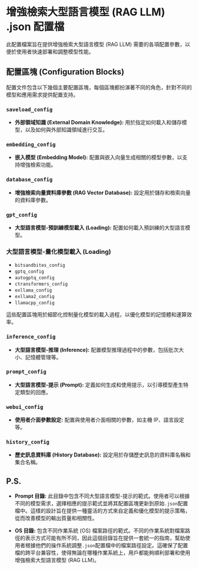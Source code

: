 # 增強檢索大型語言模型 (RAG LLM) .json 配置檔
此配置檔案旨在提供增強檢索大型語言模型 (RAG LLM) 需要的各項配置參數，以便於使用者快速部署和調整模型性能。


## 配置區塊 (Configuration Blocks)
配置文件包含以下幾個主要配置區塊，每個區塊都扮演著不同的角色，針對不同的模型和應用需求提供配置支持。

### `saveload_config`
- **外部領域知識 (External Domain Knowledge):** 用於指定如何載入和儲存模型，以及如何與外部知識領域進行交互。

### `embedding_config`
- **嵌入模型 (Embedding Model):** 配置與嵌入向量生成相關的模型參數，以支持增強檢索功能。

### `database_config`
- **增強檢索向量資料庫參數 (RAG Vector Database):** 設定用於儲存和檢索向量的資料庫參數。

### `gpt_config`
- **大型語言模型-預訓練模型載入 (Loading):** 配置如何載入預訓練的大型語言模型。

### 大型語言模型-量化模型載入 (Loading)
- `bitsandbites_config`
- `gptq_config`
- `autogptq_config`
- `ctransformers_config`
- `exllama_config`
- `exllama2_config`
- `llamacpp_config`

這些配置區塊用於細節化控制量化模型的載入過程，以優化模型的記憶體和運算效率。

### `inference_config`
- **大型語言模型-推理 (Inference):** 配置模型推理過程中的參數，包括批次大小、記憶體管理等。

### `prompt_config`
- **大型語言模型-提示 (Prompt):** 定義如何生成和使用提示，以引導模型產生特定類型的回應。

### `webui_config`
- **使用者介面參數設定:** 配置與使用者介面相關的參數，如主機 IP、語言設定等。

### `history_config`
- **歷史訊息資料庫 (History Database):** 設定用於存儲歷史訊息的資料庫名稱和集合名稱。


## P.S.
- **Prompt 目錄:** 此目錄中包含不同大型語言模型-提示的範式。使用者可以根據不同的模型需求，選擇相應的提示範式並將其配置區塊更新到原始`.json`配置檔中。這樣的設計旨在提供一種靈活的方式來自定義和優化模型的提示策略，從而改善模型的輸出質量和相關性。

- **OS 目錄:** 包含不同作業系統 (OS) 檔案路徑的範式。不同的作業系統對檔案路徑的表示方式可能有所不同，因此這個目錄旨在提供一套統一的指南，幫助使用者根據他們的操作系統調整`.json`配置檔中的檔案路徑設定。這確保了配置檔的跨平台兼容性，使得無論在哪種作業系統上，用戶都能夠順利部署和使用增強檢索大型語言模型 (RAG LLM)。
